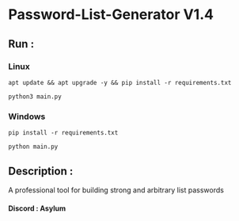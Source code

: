 # Password-List-Generator V1.4
## Run : 
### Linux
```
apt update && apt upgrade -y && pip install -r requirements.txt
```
```
python3 main.py
```
### Windows
```
pip install -r requirements.txt
```
```
python main.py
```
## Description :
A professional tool for building strong and arbitrary list passwords

#### Discord : Asylum
